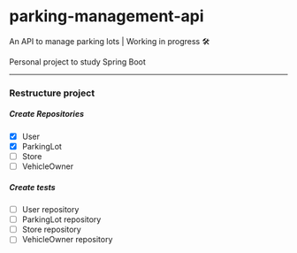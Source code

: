 # parking-management-api
An API to manage parking lots | Working in progress 🛠️

Personal project to study Spring Boot

---
### Restructure project

##### Create Repositories

- [X] User
- [X] ParkingLot
- [ ] Store
- [ ] VehicleOwner

##### Create tests

- [ ] User repository
- [ ] ParkingLot repository
- [ ] Store repository
- [ ] VehicleOwner repository